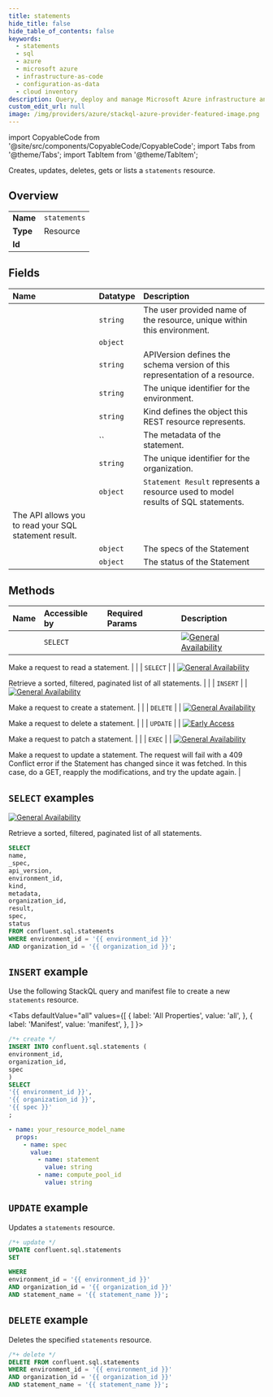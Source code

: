 ```yaml
---
title: statements
hide_title: false
hide_table_of_contents: false
keywords:
  - statements
  - sql
  - azure
  - microsoft azure
  - infrastructure-as-code
  - configuration-as-data
  - cloud inventory
description: Query, deploy and manage Microsoft Azure infrastructure and resources using SQL
custom_edit_url: null
image: /img/providers/azure/stackql-azure-provider-featured-image.png
---
```


import CopyableCode from '@site/src/components/CopyableCode/CopyableCode';
import Tabs from '@theme/Tabs';
import TabItem from '@theme/TabItem';

Creates, updates, deletes, gets or lists a <code>statements</code> resource.

## Overview
<table><tbody>
<tr><td><b>Name</b></td><td><code>statements</code></td></tr>
<tr><td><b>Type</b></td><td>Resource</td></tr>
<tr><td><b>Id</b></td><td><CopyableCode code="confluent.sql.statements" /></td></tr>
</tbody></table>

## Fields
| Name | Datatype | Description |
|:-----|:---------|:------------|
| <CopyableCode code="name" /> | `string` | The user provided name of the resource, unique within this environment. |
| <CopyableCode code="_spec" /> | `object` |  |
| <CopyableCode code="api_version" /> | `string` | APIVersion defines the schema version of this representation of a resource. |
| <CopyableCode code="environment_id" /> | `string` | The unique identifier for the environment. |
| <CopyableCode code="kind" /> | `string` | Kind defines the object this REST resource represents. |
| <CopyableCode code="metadata" /> | `` | The metadata of the statement. |
| <CopyableCode code="organization_id" /> | `string` | The unique identifier for the organization. |
| <CopyableCode code="result" /> | `object` | `Statement Result` represents a resource used to model results of SQL statements.
The API allows you to read your SQL statement result. |
| <CopyableCode code="spec" /> | `object` | The specs of the Statement |
| <CopyableCode code="status" /> | `object` | The status of the Statement |

## Methods
| Name | Accessible by | Required Params | Description |
|:-----|:--------------|:----------------|:------------|
| <CopyableCode code="get_sqlv1statement" /> | `SELECT` | <CopyableCode code="environment_id, organization_id, statement_name" /> | [![General Availability](https://img.shields.io/badge/Lifecycle%20Stage-General%20Availability-%2345c6e8)](#section/Versioning/API-Lifecycle-Policy)

Make a request to read a statement. |
| <CopyableCode code="list_sqlv1statements" /> | `SELECT` | <CopyableCode code="environment_id, organization_id" /> | [![General Availability](https://img.shields.io/badge/Lifecycle%20Stage-General%20Availability-%2345c6e8)](#section/Versioning/API-Lifecycle-Policy)

Retrieve a sorted, filtered, paginated list of all statements. |
| <CopyableCode code="create_sqlv1statement" /> | `INSERT` | <CopyableCode code="environment_id, organization_id" /> | [![General Availability](https://img.shields.io/badge/Lifecycle%20Stage-General%20Availability-%2345c6e8)](#section/Versioning/API-Lifecycle-Policy)

Make a request to create a statement. |
| <CopyableCode code="delete_sqlv1statement" /> | `DELETE` | <CopyableCode code="environment_id, organization_id, statement_name" /> | [![General Availability](https://img.shields.io/badge/Lifecycle%20Stage-General%20Availability-%2345c6e8)](#section/Versioning/API-Lifecycle-Policy)

Make a request to delete a statement. |
| <CopyableCode code="patch_sqlv1statement" /> | `UPDATE` | <CopyableCode code="environment_id, organization_id, statement_name" /> | [![Early Access](https://img.shields.io/badge/Lifecycle%20Stage-Early%20Access-%2345c6e8)](#section/Versioning/API-Lifecycle-Policy)

Make a request to patch a statement. |
| <CopyableCode code="update_sqlv1statement" /> | `EXEC` | <CopyableCode code="environment_id, organization_id, statement_name" /> | [![General Availability](https://img.shields.io/badge/Lifecycle%20Stage-General%20Availability-%2345c6e8)](#section/Versioning/API-Lifecycle-Policy)

Make a request to update a statement.
The request will fail with a 409 Conflict error if the Statement has changed since it was fetched.
In this case, do a GET, reapply the modifications, and try the update again. |

## `SELECT` examples

[![General Availability](https://img.shields.io/badge/Lifecycle%20Stage-General%20Availability-%2345c6e8)](#section/Versioning/API-Lifecycle-Policy)

Retrieve a sorted, filtered, paginated list of all statements.


```sql
SELECT
name,
_spec,
api_version,
environment_id,
kind,
metadata,
organization_id,
result,
spec,
status
FROM confluent.sql.statements
WHERE environment_id = '{{ environment_id }}'
AND organization_id = '{{ organization_id }}';
```
## `INSERT` example

Use the following StackQL query and manifest file to create a new <code>statements</code> resource.

<Tabs
    defaultValue="all"
    values={[
        { label: 'All Properties', value: 'all', },
        { label: 'Manifest', value: 'manifest', },
    ]
}>
<TabItem value="all">

```sql
/*+ create */
INSERT INTO confluent.sql.statements (
environment_id,
organization_id,
spec
)
SELECT 
'{{ environment_id }}',
'{{ organization_id }}',
'{{ spec }}'
;
```
</TabItem>
<TabItem value="manifest">

```yaml
- name: your_resource_model_name
  props:
    - name: spec
      value:
        - name: statement
          value: string
        - name: compute_pool_id
          value: string

```
</TabItem>
</Tabs>

## `UPDATE` example

Updates a <code>statements</code> resource.

```sql
/*+ update */
UPDATE confluent.sql.statements
SET 

WHERE 
environment_id = '{{ environment_id }}'
AND organization_id = '{{ organization_id }}'
AND statement_name = '{{ statement_name }}';
```

## `DELETE` example

Deletes the specified <code>statements</code> resource.

```sql
/*+ delete */
DELETE FROM confluent.sql.statements
WHERE environment_id = '{{ environment_id }}'
AND organization_id = '{{ organization_id }}'
AND statement_name = '{{ statement_name }}';
```
